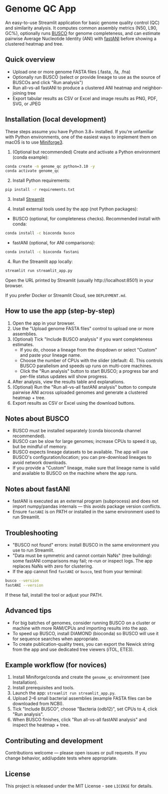# Genome QC App

An easy-to-use Streamlit application for basic genome quality control (QC) and similarity analysis. It computes common assembly metrics (N50, L90, GC%), optionally runs [BUSCO](https://busco.ezlab.org/) for genome completeness, and can estimate pairwise Average Nucleotide Identity (ANI) with [fastANI](https://www.nature.com/articles/s41467-018-07641-9) before showing a clustered heatmap and tree.

## Quick overview

- Upload one or more genome FASTA files (.fasta, .fa, .fna)
- Optionally run BUSCO (select or provide lineage to use as the source of BUSCOs and click "Run analysis")
- Run all-vs-all fastANI to produce a clustered ANI heatmap and neighbor-joining tree
- Export tabular results as CSV or Excel and image results as PNG, PDF, SVG, or JPEG

## Installation (local development)

These steps assume you have Python 3.8+ installed. If you're unfamiliar with Python environments, one of the easiest ways to implement them on macOS is to use [Miniforge3](https://github.com/conda-forge/miniforge).

1. (Optional but recommended) Create and activate a Python environment (conda example):

```bash
conda create -n genome_qc python=3.10 -y
conda activate genome_qc
```

2. Install Python requirements:

```bash
pip install -r requirements.txt
```

3. Install [Streamlit](https://streamlit.io/)

4. Install external tools used by the app (not Python packages):

- BUSCO (optional, for completeness checks). Recommended install with conda:

```bash
conda install -c bioconda busco
```

- fastANI (optional, for ANI comparisons):

```bash
conda install -c bioconda fastani
```

4. Run the Streamlit app locally:

```bash
streamlit run streamlit_app.py
```

Open the URL printed by Streamlit (usually http://localhost:8501) in your browser.

If you prefer Docker or Streamlit Cloud, see `DEPLOYMENT.md`.

## How to use the app (step-by-step)

1. Open the app in your browser.
2. Use the "Upload genome FASTA files" control to upload one or more assemblies.
3. (Optional) Tick "Include BUSCO analysis" if you want completeness estimates.
   - If you do, choose a lineage from the dropdown or select "Custom" and paste your lineage name.
   - Choose the number of CPUs with the slider (default: 4). This controls BUSCO parallelism and speeds up runs on multi-core machines.
   - Click the "Run analysis" button to start BUSCO; a progress bar and per-file status updates will show progress.
4. After analysis, view the results table and explanations.
5. (Optional) Run the "Run all-vs-all fastANI analysis" button to compute pairwise ANI across uploaded genomes and generate a clustered heatmap + tree.
6. Export results as CSV or Excel using the download buttons.

## Notes about BUSCO

- BUSCO must be installed separately (conda bioconda channel recommended).
- BUSCO can be slow for large genomes; increase CPUs to speed it up, but be mindful of memory.
- BUSCO expects lineage datasets to be available. The app will use BUSCO's configuration/location; you can pre-download lineages to avoid network downloads.
- If you provide a "Custom" lineage, make sure that lineage name is valid and available to BUSCO on the machine where the app runs.

## Notes about fastANI

- fastANI is executed as an external program (subprocess) and does not import numpy/pandas internals — this avoids package version conflicts.
- Ensure `fastANI` is on PATH or installed in the same environment used to run Streamlit.

## Troubleshooting

- "BUSCO not found" errors: install BUSCO in the same environment you use to run Streamlit.
- "Data must be symmetric and cannot contain NaNs" (tree building): some fastANI comparisons may fail; re-run or inspect logs. The app replaces NaNs with zero for clustering.
- If the app cannot find `fastANI` or `busco`, test from your terminal:

```bash
busco --version
fastANI --version
```

If these fail, install the tool or adjust your PATH.

## Advanced tips

- For big batches of genomes, consider running BUSCO on a cluster or machine with more RAM/CPUs and importing results into the app.
- To speed up BUSCO, install DIAMOND (bioconda) so BUSCO will use it for sequence searches when appropriate.
- To create publication-quality trees, you can export the Newick string from the app and use dedicated tree viewers (iTOL, ETE3).

## Example workflow (for novices)

1. Install Miniforge/conda and create the `genome_qc` environment (see Installation).
2. Install prerequisites and tools.
3. Launch the app: `streamlit run streamlit_app.py`.
4. Upload 2–6 small bacterial assemblies (example FASTA files can be downloaded from NCBI).
5. Tick "Include BUSCO", choose "Bacteria (odb12)", set CPUs to 4, click "Run analysis".
6. When BUSCO finishes, click "Run all-vs-all fastANI analysis" and inspect the heatmap + tree.

## Contributing and development

Contributions welcome — please open issues or pull requests. If you change behavior, add/update tests where appropriate.

## License

This project is released under the MIT License - see `LICENSE` for details.
